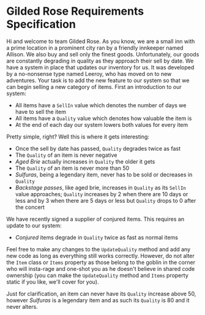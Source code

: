 Gilded Rose Requirements Specification
======================================

Hi and welcome to team Gilded Rose. As you know, we are a small inn with a prime location in a
prominent city ran by a friendly innkeeper named Allison. We also buy and sell only the finest goods.
Unfortunately, our goods are constantly degrading in quality as they approach their sell by date. We
have a system in place that updates our inventory for us. It was developed by a no-nonsense type named
Leeroy, who has moved on to new adventures. Your task is to add the new feature to our system so that
we can begin selling a new category of items. First an introduction to our system:

- All items have a `SellIn` value which denotes the number of days we have to sell the item
- All items have a `Quality` value which denotes how valuable the item is
- At the end of each day our system lowers both values for every item

Pretty simple, right? Well this is where it gets interesting:

- Once the sell by date has passed, `Quality` degrades twice as fast
- The `Quality` of an item is never negative
- _Aged Brie_ actually increases in `Quality` the older it gets
- The `Quality` of an item is never more than 50
- _Sulfuras_, being a legendary item, never has to be sold or decreases in `Quality`
- _Backstage passes_, like aged brie, increases in `Quality` as its `SellIn` value approaches;
  `Quality` increases by 2 when there are 10 days or less and by 3 when there are 5 days or less but
  `Quality` drops to 0 after the concert

We have recently signed a supplier of conjured items. This requires an update to our system:

- _Conjured_ items degrade in `Quality` twice as fast as normal items

Feel free to make any changes to the `UpdateQuality` method and add any new code as long as everything
still works correctly. However, do not alter the `Item` class or `Items` property as those belong to the
goblin in the corner who will insta-rage and one-shot you as he doesn't believe in shared code
ownership (you can make the `UpdateQuality` method and `Items` property static if you like, we'll cover
for you).

Just for clarification, an item can never have its `Quality` increase above 50, however _Sulfuras_ is a
legendary item and as such its `Quality` is 80 and it never alters.
